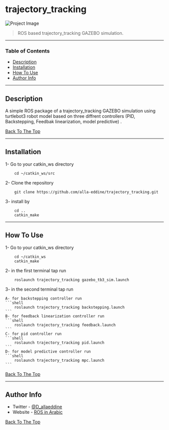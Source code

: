 # trajectory_tracking

![Project Image](project-image-url)

> ROS based trajectory_tracking GAZEBO simulation.

---

### Table of Contents

- [Description](#description)
- [Installation](#Installation)
- [How To Use](#how-to-use)
- [Author Info](#author-info)

---

## Description

A simple ROS package of a trajectory_tracking GAZEBO simulation using turtlebot3 robot model based on three diffrent controllers (PID, Backstepping, Feedbak linearization, model predictive) .

[Back To The Top](#trajectory_tracking)

---

## Installation

1- Go to your catkin_ws directory
```shell
    cd ~/catkin_ws/src
```
2- Clone the repository
```shell
    git clone https://github.com/alla-eddine/trajectory_tracking.git
```
3- install by 
```shell
    cd ..
    catkin_make
```
---

## How To Use

1- Go to your catkin_ws directory
```shell
    cd ~/catkin_ws
    catkin_make
```
2- in the first terminal tap run
```shell
    roslaunch trajectory_tracking gazebo_tb3_sim.launch
```
3- in the second terminal tap run

    A- for backstepping controller run 
    ```shell
        roslaunch trajectory_tracking backstepping.launch
    ```
    B- for feedback linearization controller run 
    ```shell
        roslaunch trajectory_tracking feedback.launch
    ```
    C- for pid controller run 
    ```shell
        roslaunch trajectory_tracking pid.launch
    ```
    D- for model predictive controller run 
    ```shell
        roslaunch trajectory_tracking mpc.launch
    ```

[Back To The Top](#trajectory_tracking)

---



## Author Info

- Twitter - [@D_allaeddine](https://twitter.com/D_allaeddine)
- Website - [ROS in Arabic](arabic-ros.eb2a.com)

[Back To The Top](#trajectory_tracking)

